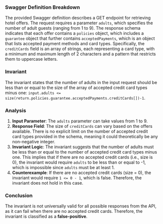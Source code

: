 ### Swagger Definition Breakdown
The provided Swagger definition describes a GET endpoint for retrieving hotel offers. The request requires a parameter `adults`, which specifies the number of adult guests (ranging from 1 to 9). The response schema indicates that each offer contains a `policies` object, which includes a `guarantee` object that further contains `acceptedPayments`, which is an object that lists accepted payment methods and card types. Specifically, the `creditCards` field is an array of strings, each representing a card type, with a minimum and maximum length of 2 characters and a pattern that restricts them to uppercase letters.

### Invariant
The invariant states that the number of adults in the input request should be less than or equal to the size of the array of accepted credit card types minus one: `input.adults <= size(return.policies.guarantee.acceptedPayments.creditCards[])-1`.

### Analysis
1. **Input Parameter**: The `adults` parameter can take values from 1 to 9. 
2. **Response Field**: The size of `creditCards` can vary based on the offers available. There is no explicit limit on the number of accepted credit card types provided in the schema, meaning it could theoretically be any non-negative integer.
3. **Invariant Logic**: The invariant suggests that the number of adults must be less than or equal to the number of accepted credit card types minus one. This implies that if there are no accepted credit cards (i.e., size is 0), the invariant would require `adults` to be less than or equal to -1, which is impossible since `adults` must be at least 1. 
4. **Counterexample**: If there are no accepted credit cards (size = 0), the invariant would require `1 <= 0 - 1`, which is false. Therefore, the invariant does not hold in this case.

### Conclusion
The invariant is not universally valid for all possible responses from the API, as it can fail when there are no accepted credit cards. Therefore, the invariant is classified as a **false-positive**.
